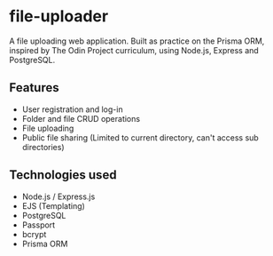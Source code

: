 # file-uploader
A file uploading web application. Built as practice on the Prisma ORM, inspired by The Odin Project curriculum, using Node.js, Express and PostgreSQL.

## Features
* User registration and log-in
* Folder and file CRUD operations
* File uploading
* Public file sharing (Limited to current directory, can't access sub directories)

## Technologies used
* Node.js / Express.js
* EJS (Templating)
* PostgreSQL
* Passport
* bcrypt
* Prisma ORM